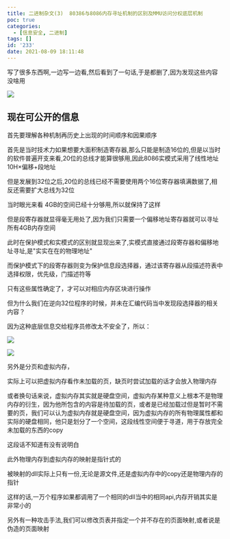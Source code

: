 ```yaml
---
title: 二进制杂文(3)  80386与8086内存寻址机制的区别及MMU访问分权底层机制
poc: true
categories:
  - [信息安全, 二进制]
tags: []
id: '233'
date: 2021-08-09 18:11:48
---
```


写了很多东西啊,一边写一边看,然后看到了一句话,于是都删了,因为发现这些内容没啥用

![](https://raw.githubusercontent.com/Valkierja/ALLPIC/main/img/202303172108944.png)

## 现在可公开的信息

首先要理解各种机制再历史上出现的时间顺序和因果顺序

首先是当时技术力如果想要大面积制造寄存器,那么只能是制造16位的,但是以当时的软件普遍开支来看,20位的总线才能算很够用,因此8086实模式采用了线性地址10H×偏移+段地址

但是发展到32位之后,20位的总线已经不需要使用两个16位寄存器填满数据了,相反还需要扩大总线为32位

当时眼光来看 4GB的空间已经十分够用,所以就保持了这样

但是段寄存器就显得毫无用处了,因为我们只需要一个偏移地址寄存器就可以寻址所有4GB内存空间

此时在保护模式和实模式的区别就显现出来了,实模式直接通过段寄存器和偏移地址寻址,是"实实在在的物理地址"

而保护模式下的段寄存器则变为保护信息段选择器，通过该寄存器从段描述符表中选择权限，优先级，门描述符等

只有这些属性确定了，才可以对相应内存区块进行操作

但为什么我们在逆向32位程序的时候，并未在汇编代码当中发现段选择器的相关内容？

因为这种底层信息交给程序员修改太不安全了，所以：

![](https://raw.githubusercontent.com/Valkierja/ALLPIC/main/img/202303172107409.png)

![](https://raw.githubusercontent.com/Valkierja/ALLPIC/main/img/202303172108648.png)

另外是分页和虚拟内存，

实际上可以把虚拟内存看作未加载的页，缺页时尝试加载的话才会放入物理内存

或者换句话来说，虚拟内存其实就是硬盘空间，虚拟内存某种意义上根本不是物理内存的衍生，因为他所包含的内容是待加载的页，或者是已经加载过但是暂时不需要的页，我们可以认为虚拟内存就是硬盘空间，因为虚拟内存的所有物理属性都和实际的硬盘相同，他只是划分了一个空间，这段线性空间便于寻道，用于存放完全未加载的东西的copy

这段话不知道有没有说明白

此外物理内存到虚拟内存的映射是指针式的

被映射的dll实际上只有一份,无论是源文件,还是虚拟内存中的copy还是物理内存的指针

这样的话,一万个程序如果都调用了一个相同的dll当中的相同api,内存开销其实是非常小的

另外有一种攻击手法,我们可以修改页表并指定一个并不存在的页面映射,或者说是伪造的页面映射